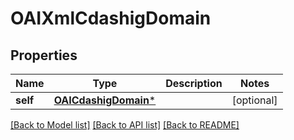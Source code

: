 # OAIXmlCdashigDomain

## Properties
Name | Type | Description | Notes
------------ | ------------- | ------------- | -------------
**self** | [**OAICdashigDomain***](OAICdashigDomain.md) |  | [optional] 

[[Back to Model list]](../README.md#documentation-for-models) [[Back to API list]](../README.md#documentation-for-api-endpoints) [[Back to README]](../README.md)


